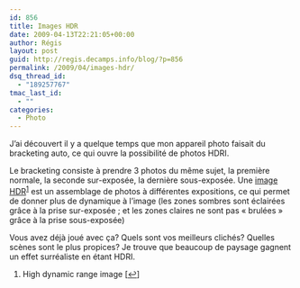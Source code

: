 ```yaml
---
id: 856
title: Images HDR
date: 2009-04-13T22:21:05+00:00
author: Régis
layout: post
guid: http://regis.decamps.info/blog/?p=856
permalink: /2009/04/images-hdr/
dsq_thread_id:
  - "189257767"
tmac_last_id:
  - ""
categories:
  - Photo
---
```

J’ai découvert il y a quelque temps que mon appareil photo faisait du bracketing auto, ce qui ouvre la possibilité de photos HDRI.

Le bracketing consiste à prendre 3 photos du même sujet, la première normale, la seconde sur-exposée, la dernière sous-exposée. Une [image HDR](http://fr.wikipedia.org/wiki/High_dynamic_range_imaging "Imagerie à grande gamme dynamique (wikipedia)")<sup><a href="#footnote_0_856" id="identifier_0_856" class="footnote-link footnote-identifier-link" title="High dynamic range image">1</a></sup> est un assemblage de photos à différentes expositions, ce qui permet de donner plus de dynamique à l’image (les zones sombres sont éclairées grâce à la prise sur-exposée ; et les zones claires ne sont pas « brulées » grâce à la prise sous-exposée)

Vous avez déjà joué avec ça? Quels sont vos meilleurs clichés? Quelles scènes sont le plus propices? Je trouve que beaucoup de paysage gagnent un effet surréaliste en étant HDRI.

<ol class="footnotes">
  <li id="footnote_0_856" class="footnote">
    High dynamic range image [<a href="#identifier_0_856" class="footnote-link footnote-back-link">&#8617;</a>]
  </li>
</ol>
